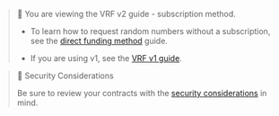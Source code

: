 > 📘 You are viewing the VRF v2 guide - subscription method.
>
> - To learn how to request random numbers without a subscription, see the [direct funding method](/docs/vrf/v2/direct-funding/) guide.
>
> - If you are using v1, see the [VRF v1 guide](/docs/vrf/v1/introduction/).

> 🚧 Security Considerations
>
> Be sure to review your contracts with the [security considerations](/docs/vrf/v2/security/) in mind.
